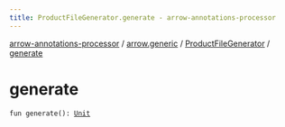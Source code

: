 ```yaml
---
title: ProductFileGenerator.generate - arrow-annotations-processor
---
```


[arrow-annotations-processor](../../index.html) / [arrow.generic](../index.html) / [ProductFileGenerator](index.html) / [generate](./generate.html)

# generate

`fun generate(): `[`Unit`](https://kotlinlang.org/api/latest/jvm/stdlib/kotlin/-unit/index.html)
